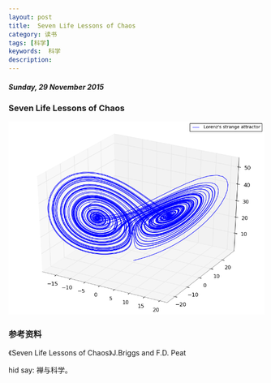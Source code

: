 ```yaml
---
layout: post
title:  Seven Life Lessons of Chaos
category: 读书
tags: [科学]
keywords:  科学
description: 
---
```


##### Sunday, 29 November 2015

### Seven Life Lessons of Chaos

![Lorenz](/../../assets/img/book/2015/Lorenz.png)


### 参考资料

《Seven Life Lessons of Chaos》J.Briggs and F.D. Peat

hid say: 禅与科学。
